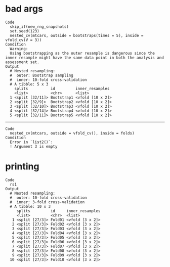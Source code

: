 # bad args

    Code
      skip_if(new_rng_snapshots)
      set.seed(123)
      nested_cv(mtcars, outside = bootstraps(times = 5), inside = vfold_cv(V = 3))
    Condition
      Warning:
      Using bootstrapping as the outer resample is dangerous since the inner resample might have the same data point in both the analysis and assessment set.
    Output
      # Nested resampling:
      #  outer: Bootstrap sampling
      #  inner: 10-fold cross-validation
      # A tibble: 5 x 3
        splits          id         inner_resamples 
        <list>          <chr>      <list>          
      1 <split [32/11]> Bootstrap1 <vfold [10 x 2]>
      2 <split [32/9]>  Bootstrap2 <vfold [10 x 2]>
      3 <split [32/10]> Bootstrap3 <vfold [10 x 2]>
      4 <split [32/14]> Bootstrap4 <vfold [10 x 2]>
      5 <split [32/11]> Bootstrap5 <vfold [10 x 2]>

---

    Code
      nested_cv(mtcars, outside = vfold_cv(), inside = folds)
    Condition
      Error in `list2()`:
      ! Argument 3 is empty

# printing

    Code
      rs1
    Output
      # Nested resampling:
      #  outer: 10-fold cross-validation
      #  inner: 3-fold cross-validation
      # A tibble: 10 x 3
         splits         id     inner_resamples
         <list>         <chr>  <list>         
       1 <split [27/3]> Fold01 <vfold [3 x 2]>
       2 <split [27/3]> Fold02 <vfold [3 x 2]>
       3 <split [27/3]> Fold03 <vfold [3 x 2]>
       4 <split [27/3]> Fold04 <vfold [3 x 2]>
       5 <split [27/3]> Fold05 <vfold [3 x 2]>
       6 <split [27/3]> Fold06 <vfold [3 x 2]>
       7 <split [27/3]> Fold07 <vfold [3 x 2]>
       8 <split [27/3]> Fold08 <vfold [3 x 2]>
       9 <split [27/3]> Fold09 <vfold [3 x 2]>
      10 <split [27/3]> Fold10 <vfold [3 x 2]>

